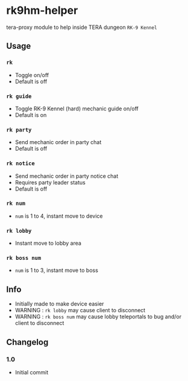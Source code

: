 # rk9hm-helper
tera-proxy module to help inside TERA dungeon `RK-9 Kennel`

## Usage
### `rk`
- Toggle on/off
- Default is off
### `rk guide`
- Toggle RK-9 Kennel (hard) mechanic guide on/off
- Default is on
### `rk party`
- Send mechanic order in party chat
- Default is off
### `rk notice`
- Send mechanic order in party notice chat
- Requires party leader status
- Default is off
### `rk num`
- `num` is 1 to 4, instant move to device
### `rk lobby`
- Instant move to lobby area
### `rk boss num`
- `num` is 1 to 3, instant move to boss

## Info
- Initially made to make device easier
- WARNING : `rk lobby` may cause client to disconnect
- WARNING : `rk boss num` may cause lobby teleportals to bug and/or client to disconnect

## Changelog 
### 1.0
- Initial commit
